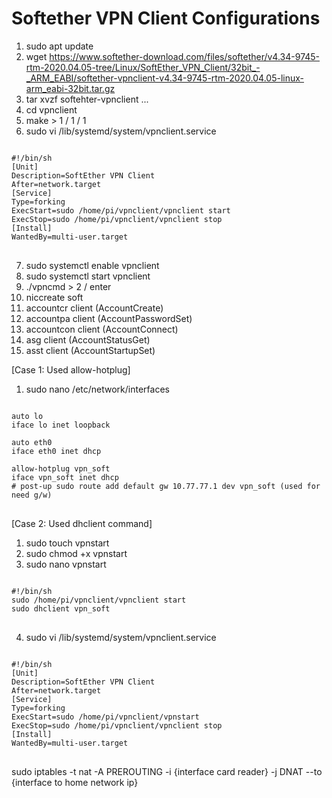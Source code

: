 Softether VPN Client Configurations
====================================
1. sudo apt update
2. wget https://www.softether-download.com/files/softether/v4.34-9745-rtm-2020.04.05-tree/Linux/SoftEther_VPN_Client/32bit_-_ARM_EABI/softether-vpnclient-v4.34-9745-rtm-2020.04.05-linux-arm_eabi-32bit.tar.gz
3. tar xvzf softehter-vpnclient ...
4. cd vpnclient
5. make > 1 / 1 / 1
6. sudo vi /lib/systemd/system/vpnclient.service

<pre>
<code>
#!/bin/sh
[Unit]
Description=SoftEther VPN Client
After=network.target
[Service]
Type=forking
ExecStart=sudo /home/pi/vpnclient/vpnclient start
ExecStop=sudo /home/pi/vpnclient/vpnclient stop
[Install]
WantedBy=multi-user.target
</code>
</pre>

7. sudo systemctl enable vpnclient
8. sudo systemctl start vpnclient
9. ./vpncmd > 2 / enter
10. niccreate soft
11. accountcr client    (AccountCreate)
12. accountpa client    (AccountPasswordSet)
13. accountcon client   (AccountConnect)
14. asg client          (AccountStatusGet)
15. asst client         (AccountStartupSet)

[Case 1: Used allow-hotplug]
1. sudo nano /etc/network/interfaces
<pre>
<code>
auto lo
iface lo inet loopback

auto eth0
iface eth0 inet dhcp

allow-hotplug vpn_soft
iface vpn_soft inet dhcp
# post-up sudo route add default gw 10.77.77.1 dev vpn_soft (used for need g/w)
</code>
</pre>
[Case 2: Used dhclient command]

1. sudo touch vpnstart
2. sudo chmod +x vpnstart
3. sudo nano vpnstart
<pre>
<code>
#!/bin/sh
sudo /home/pi/vpnclient/vpnclient start
sudo dhclient vpn_soft
</code>
</pre>
4. sudo vi /lib/systemd/system/vpnclient.service
<pre>
<code>
#!/bin/sh
[Unit]
Description=SoftEther VPN Client
After=network.target
[Service]
Type=forking
ExecStart=sudo /home/pi/vpnclient/vpnstart
ExecStop=sudo /home/pi/vpnclient/vpnclient stop
[Install]
WantedBy=multi-user.target
</code>
</pre>
sudo iptables -t nat -A PREROUTING -i {interface card reader} -j DNAT --to {interface to home network ip}